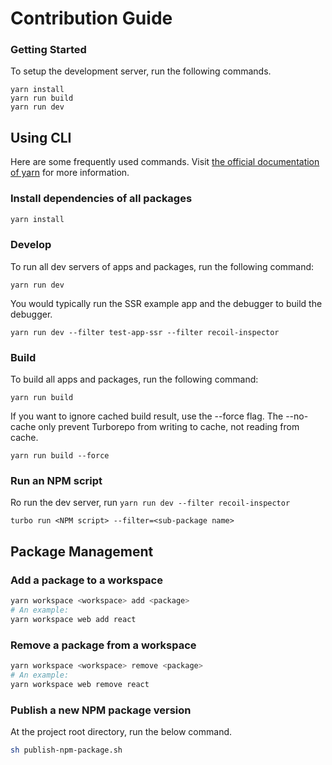 # Contribution Guide

### Getting Started

To setup the development server, run the following commands.

```
yarn install
yarn run build
yarn run dev
```

## Using CLI

Here are some frequently used commands. Visit [the official documentation of yarn](https://yarn.io/yarn-cli#commands) for more information.

### Install dependencies of all packages

```sh
yarn install
```

### Develop

To run all dev servers of apps and packages, run the following command:

```
yarn run dev
```

You would typically run the SSR example app and the debugger to build the debugger.

```
yarn run dev --filter test-app-ssr --filter recoil-inspector
```

### Build

To build all apps and packages, run the following command:

```
yarn run build
```

If you want to ignore cached build result, use the --force flag.
The --no-cache only prevent Turborepo from writing to cache, not reading from cache.

```
yarn run build --force
```

### Run an NPM script

Ro run the dev server, run `yarn run dev --filter recoil-inspector`

```
turbo run <NPM script> --filter=<sub-package name>
```

## Package Management

### Add a package to a workspace

```sh
yarn workspace <workspace> add <package>
# An example:
yarn workspace web add react
```

### Remove a package from a workspace

```sh
yarn workspace <workspace> remove <package>
# An example:
yarn workspace web remove react
```

### Publish a new NPM package version

At the project root directory, run the below command.

```bash
sh publish-npm-package.sh
```
